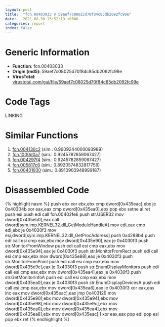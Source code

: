 ```yaml
---
layout: post
title:  "fcn.00403033 @ 59aef7c08025d70f84c85db2092fc99e"
date:   2021-08-30 15:52:19 +0300
categories: report
index: false
---
```


# Generic Information
- **Function:** fcn.00403033
- **Origin (md5):** 59aef7c08025d70f84c85db2092fc99e
- **VirusTotal:** [virustotal.com/gui/file/59aef7c08025d70f84c85db2092fc99e][virustotal_ref]

# Code Tags
<span class="tag" id="LINKING">LINKING</span>


# Similar Functions

1. [fcn.004130c2][similar_1_ref] (sim.: 0.9609244000093989)
2. [fcn.1000d0a7][similar_2_ref] (sim.: 0.9245782859067427)
3. [fcn.004297f4][similar_3_ref] (sim.: 0.9245782859067427)
4. [fcn.005817c6][similar_4_ref] (sim.: 0.8920574832817756)
5. [fcn.00401930][similar_5_ref] (sim.: 0.8910903948999187)


# Disassembled Code

{% highlight nasm %}
push ebx
xor ebx,ebx
cmp dword[0x435eac],ebx
je 0x40304b
xor eax,eax
cmp dword[0x435ea0],ebx
pop ebx
setne al
ret
push esi
push edi
call fcn.00402fe6
push str.USER32
mov dword[0x435eb0],eax
call dword[sym.imp.KERNEL32.dll_GetModuleHandleA]
mov edi,eax
cmp edi,ebx
je 0x4030f3
mov esi,dword[sym.imp.KERNEL32.dll_GetProcAddress]
push 0x4288b4
push edi
call esi
cmp eax,ebx
mov dword[0x435e90],eax
je 0x4030f3
push str.MonitorFromWindow
push edi
call esi
cmp eax,ebx
mov dword[0x435e94],eax
je 0x4030f3
push str.MonitorFromRect
push edi
call esi
cmp eax,ebx
mov dword[0x435e98],eax
je 0x4030f3
push str.MonitorFromPoint
push edi
call esi
cmp eax,ebx
mov dword[0x435e9c],eax
je 0x4030f3
push str.EnumDisplayMonitors
push edi
call esi
cmp eax,ebx
mov dword[0x435ea4],eax
je 0x4030f3
push str.GetMonitorInfoA
push edi
call esi
cmp eax,ebx
mov dword[0x435ea0],eax
je 0x4030f3
push str.EnumDisplayDevicesA
push edi
call esi
cmp eax,ebx
mov dword[0x435ea8],eax
je 0x4030f3
xor eax,eax
inc eax
mov dword[0x435eac],eax
jmp 0x403129
mov dword[0x435e90],ebx
mov dword[0x435e94],ebx
mov dword[0x435e98],ebx
mov dword[0x435e9c],ebx
mov dword[0x435ea0],ebx
mov dword[0x435ea4],ebx
mov dword[0x435ea8],ebx
mov dword[0x435eac],1
xor eax,eax
pop edi
pop esi
pop ebx
ret
{% endhighlight %}


[similar_1_ref]: /report/fcn.004130c2@7b00dd8f2abf54a73bfb09681334ff78
[similar_2_ref]: /report/fcn.1000d0a7@481b545f5c18f2fce1caac67ddc419e8
[similar_3_ref]: /report/fcn.004297f4@44e1ffcf4e71f4505c09d520fd75f1e4
[similar_4_ref]: /report/fcn.005817c6@7453c96a6fbd42ec690b8deb53eafcba
[similar_5_ref]: /report/fcn.00401930@d4e56c7d970c209a3a2b3c4b4cc5e586
[virustotal_ref]: https://www.virustotal.com/gui/file/59aef7c08025d70f84c85db2092fc99e